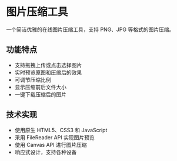 # 图片压缩工具

一个简洁优雅的在线图片压缩工具，支持 PNG、JPG 等格式的图片压缩。

## 功能特点
- 支持拖拽上传或点击选择图片
- 实时预览原图和压缩后的效果
- 可调节压缩比例
- 显示压缩前后文件大小
- 一键下载压缩后的图片

## 技术实现
- 使用原生 HTML5、CSS3 和 JavaScript
- 采用 FileReader API 实现图片预览
- 使用 Canvas API 进行图片压缩
- 响应式设计，支持各种设备 